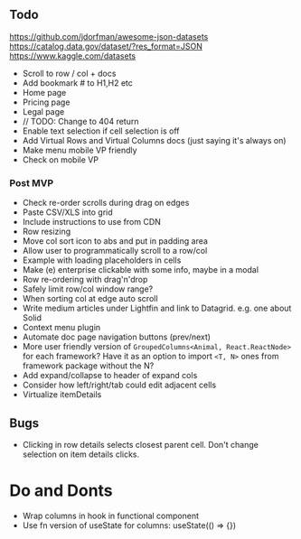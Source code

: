## Todo

https://github.com/jdorfman/awesome-json-datasets
https://catalog.data.gov/dataset/?res_format=JSON
https://www.kaggle.com/datasets

- Scroll to row / col + docs
- Add bookmark # to H1,H2 etc
- Home page
- Pricing page
- Legal page
- // TODO: Change to 404 return <IntroDoc />
- Enable text selection if cell selection is off
- Add Virtual Rows and Virtual Columns docs (just saying it's always on)
- Make menu mobile VP friendly
- Check on mobile VP

### Post MVP

- Check re-order scrolls during drag on edges
- Paste CSV/XLS into grid
- Include instructions to use from CDN
- Row resizing
- Move col sort icon to abs and put in padding area
- Allow user to programmatically scroll to a row/col
- Example with loading placeholders in cells
- Make (e) enterprise clickable with some info, maybe in a modal
- Row re-ordering with drag'n'drop
- Safely limit row/col window range?
- When sorting col at edge auto scroll
- Write medium articles under Lightfin and link to Datagrid. e.g. one about Solid
- Context menu plugin
- Automate doc page navigation buttons (prev/next)
- More user friendly version of `GroupedColumns<Animal, React.ReactNode>` for each framework?
  Have it as an option to import `<T, N>` ones from framework package without the N?
- Add expand/collapse to header of expand cols
- Consider how left/right/tab could edit adjacent cells
- Virtualize itemDetails

## Bugs

- Clicking in row details selects closest parent cell. Don't change selection on item details clicks.

# Do and Donts

- Wrap columns in hook in functional component
- Use fn version of useState for columns: useState(() => {})
